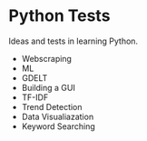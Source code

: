 # Python Tests
Ideas and tests in learning Python.
  * Webscraping
  * ML
  * GDELT
  * Building a GUI
  * TF-IDF
  * Trend Detection
  * Data Visualiazation
  * Keyword Searching 
